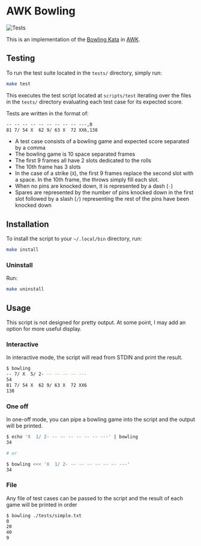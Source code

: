 # AWK Bowling

![Tests](https://github.com/holtkampjs/awk-bowling/actions/workflows/main.yml/badge.svg)

This is an implementation of the [Bowling Kata](https://codingdojo.org/kata/Bowling/) in [AWK](https://en.wikipedia.org/wiki/AWK).

## Testing

To run the test suite located in the `tests/` directory, simply run:

```bash
make test
```

This executes the test script located at `scripts/test` iterating over the files in the `tests/` directory evaluating each test case for its expected score.

Tests are written in the format of:

```txt
-- -- -- -- -- -- -- -- -- ---,0
81 7/ 54 X  62 9/ 63 X  72 XX6,138
```

- A test case consists of a bowling game and expected score separated by a comma
- The bowling game is 10 space separated frames
- The first 9 frames all have 2 slots dedicated to the rolls
- The 10th frame has 3 slots
- In the case of a strike (`X`), the first 9 frames replace the second slot with a space. In the 10th frame, the throws simply fill each slot.
- When no pins are knocked down, it is represented by a dash (`-`)
- Spares are represented by the number of pins knocked down in the first slot followed by a slash (`/`) representing the rest of the pins have been knocked down

## Installation

To install the script to your `~/.local/bin` directory, run:

```bash
make install
```

### Uninstall

Run:

```bash
make uninstall
```

## Usage

This script is not designed for pretty output. At some point, I may add an option for more useful display.

### Interactive

In interactive mode, the script will read from STDIN and print the result.

```bash
$ bowling
-- 7/ X  5/ 2- -- -- -- -- ---
54
81 7/ 54 X  62 9/ 63 X  72 XX6
138
```

### One off

In one-off mode, you can pipe a bowling game into the script and the output will be printed.

```bash
$ echo 'X  1/ 2- -- -- -- -- -- -- ---' | bowling
34

# or

$ bowling <<< 'X  1/ 2- -- -- -- -- -- -- ---' 
34
```

### File

Any file of test cases can be passed to the script and the result of each game will be printed in order

```bash
$ bowling ./tests/simple.txt
0
20
40
9
```
